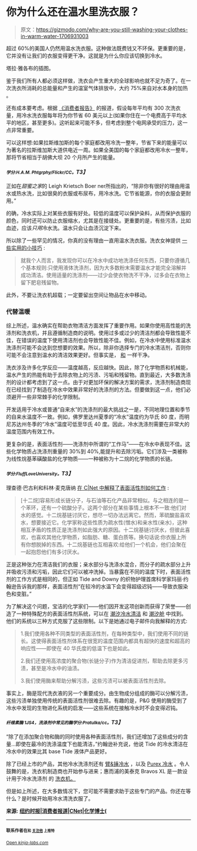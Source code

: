 # 你为什么还在温水里洗衣服？

> 原文：<https://gizmodo.com/why-are-you-still-washing-your-clothes-in-warm-water-1706931003>

超过 60%的美国人仍然用温水洗衣服。这种做法既费钱又不环保。更重要的是，它并没有让我们的衣服变得更干净。这就是为什么你应该切换到冷水。



塔拉·雅各布的插图。

鉴于我们所有人都必须这样做，洗衣会产生重大的全球影响也就不足为奇了。在一次洗衣所消耗的总能量和产生的温室气体排放中，大约 75%来自对水本身的加热 。

还有成本要考虑。根据 [《消费者报告》](http://www.consumerreports.org/cro/news/2014/10/doing-laundry-in-cold-water-will-save-you-loads/index.htm) 的报道，假设每年平均有 300 次洗衣量，用冷水洗衣服每年将为你节省 60 美元以上(如果你住在一个电费高于平均水平的地区，甚至更多)。这听起来可能不多，但考虑到整个电网承受的压力，这一点非常重要。

可以这样想:如果拉斯维加斯的每个家庭都改用冷洗一整年，节省下来的能量可以为著名的拉斯维加斯大道供电近一周。如果全美国的每个家庭都改用冷水一整年，那将节省相当于胡佛大坝 20 个月所产生的能量。

#### *<small>学分:H.A.M. Phtgrphy/Flickr/CC。</small>T3】*

正如在*甜蜜之家*的 Leigh Krietsch Boer ner所指出的，“除非你有很好的理由用温水或热水洗，比如很臭的衣服或布尿布，用冷水洗。它节省能源，你的衣服会更耐用。”

的确，冷水实际上对某些衣服有好处。较低的温度可以保护染料，从而保护衣服的颜色，同时还可以防止衣服缩水，尤其是在接缝处。更重要的是，有些污渍，比如血迹，应该*只用*冷水洗。温水只会让血渍沉淀下来。

所以除了一些罕见的情况，你真的没有理由一直用温水洗衣服。洗衣女神提供 [一些实用的小技巧](http://www.laundrygoddess.com/basic-laundry-tips/cold-water-detergent-vs-regular-detergent/) :

> 就我个人而言，我发现你可以在冷水中成功地洗涤任何东西，只要你遵循几个基本规则:只使用液体洗涤剂，因为大多数粉末需要温水才能完全溶解并成功清洁。使用适量的洗涤剂——过少会使衣物洗不干净，过多会在衣物上留下肥皂残留物。

此外，不要让洗衣机超载；一定要留出空间让物品在水中移动。

### 代替温暖

综上所述，温水确实在帮助衣物清洁方面发挥了重要作用。如果你使用高性能的洗涤剂和洗衣机，并且遵循制造商的说明。使用过多或过少的清洁剂都会导致性能不佳，在错误的温度下使用清洁剂也会导致性能不佳。例如，在冷水中使用标准温水洗涤剂可能不会达到您想要的效果。所以，除非你选择专门的冷水清洁剂，否则你可能不会注意到温水的清洁效果更好。但事实是， [和](http://abcnews.go.com/Business/consumer-reports-best-worst-laundry-detergents/story?id=19448761) 一样干净。

洗衣涉及许多化学反应——温度越高，反应越快。因此，除了化学物质和机械能，温水产生的热能有助于去除衣物上的污渍、污垢和残留物。直到最近，大多数洗涤剂的设计都考虑到了这一点。由于对更加环保的解决方案的需求，洗涤剂制造商现在已经找到了制造在冷水中效果非常好的洗涤剂的方法。但要做到这一点，他们必须避开一些非常棘手的化学限制。

开发适用于冷水或普通“自来水”的洗涤剂的最大挑战之一是，不同地理位置和季节的自来水温度不一致。例如，佛罗里达州夏季的“冷水”温度约为华氏 80 度，而明尼苏达州冬季的“冷水”温度可低至华氏 40 度。因此，冷水洗涤剂需要在非常大的温度范围内有效工作。

更复杂的是，表面活性剂——洗涤剂中所谓的“工作马”——在冷水中表现不佳。这些化学物质占洗涤剂重量的 30%到 40%,能提升和去除污垢。它们涉及一类被称为线性烷基苯磺酸盐的化学物质——一种被称为十二烷的化学物质的长链。

#### *<small>学分:FluffLoveUniversity。</small>T3】*

理查德·巴古利和科林·麦克唐纳 [在 C|Net 中解释了表面活性剂如何工作](http://www.cnet.com/news/appliance-science-the-clean-chemistry-of-laundry-detergents/) :

> [十二烷]容易形成长链分子，与石油等石化产品非常相似。与之相连的是一个苯环，还有一个硫酸分子。这两个部分在某些事情上根本不一致:他们对水的感觉。十二烷基链讨厌它，想尽一切办法远离它。然而，苯硫酸盐喜欢水，想要接近它。化学家称这些性质为疏水性(憎水)和亲水性(亲水)，这种相互矛盾的性质正是洗涤剂如此强大的原因。十二烷基链讨厌水，但彼此喜欢，也喜欢其他化学物质，如脂肪、糖、蛋白质等。换句话说:你衣服上所有你想脱掉的东西。十二烷基链也互相喜欢:给他们一个机会，他们会聚在一起抱怨他们有多讨厌水。

正是这种张力在清洁我们的衣服；亲水部分与洗涤水混合，而分子的疏水部分上升并吸收污渍和污垢，因此它们可以被冲洗掉。当暴露在不同的温度下时，表面活性剂的工作方式是相同的，但正如 Tide and Downy 的织物护理首席科学家玛丽·约翰逊告诉我的那样，表面活性剂“在较冷的水温下会变得超级迟钝——导致衣服染色和变脏。”

为了解决这个问题，宝洁的化学家们——他们因开发这项创新而获得了荣誉——创造了一种特殊配方的表面活性剂系统，可以在 [潮汐冷水清洁](http://www.tide.com/en-CA/product/tide-coldwater-clean.jspx) 和 [潮汐舱](http://www.tide.com/en-CA/product/tide-laundry-detergent-pacs.jspx) 中找到。他们的系统以三种方式克服了这些限制。以下是她通过电子邮件向我解释的方式:

> 1.我们使用各种不同类型的表面活性剂，在每种类型中，我们使用不同的链长。这使得表面活性剂体系在很宽的温度范围内都具有超快的速度和超高的响应性——即使在 40 华氏度的低温下也是如此。
> 
> 2.我们还使用高浓度的聚合物(长链分子)作为清洁促进剂，帮助去除更多污渍，甚至是冷水中的油渍。
> 
> 3.我们使用酶来帮助分解污渍，这些污渍可以被表面活性剂去除。

事实上，酶是现代洗衣液的另一个重要成分。由生物成分组成的酶可以分解污渍，这些污渍单独使用传统的表面活性剂很难去除。有趣的是，P&G 使用的酶受到了冷水中发现的生物进化系统的启发——这些系统在接触冷水时不会变得迟钝。

#### *<small>纤维素酶 1JS4，洗涤剂中常见的酶学分:Pratulka/cc。</small>T3】*

“除了在添加聚合物和酶的同时使用各种表面活性剂，我们还增加了这些成分的含量...即使在最冷的洗涤温度下也能清洁，”约翰逊补充说，他说 Tide 的冷水清洁在冷水中的效果比其 base Tide 液体产品更好。

除了已经上市的产品，其他冷水洗涤剂还有 [臂&锤冷水](http://armandhammerlaundry.ca/products/cold-water-liquid-laundry-detergent-clean-fresh/?247SEM) ，以及 [Purex 冷水](http://purexlaundry.ca/products/detergents/coldwater) 。令人鼓舞的是，洗衣机制造商也开始参与进来；惠而浦的美泰克 Bravos XL 是一款设计用于冷水洗涤剂 的 [洗衣机。](http://www.prnewswire.com/news-releases/maytag--brand-introduces-top-load-bravos-xl-washer-and-dryer-and-a-powerful-cold-wash-cycle-130622398.html)

但是如上所述，在大多数情况下，您可能不需要求助于这些专门的产品。你还在等什么？是时候开始用冷水清洗衣服了。

**来源:** [**纽约时报**](http://www.nytimes.com/2011/09/17/business/cold-water-detergents-get-a-chilly-reception.html?pagewanted=1&nl=todaysheadlines&emc=tha25&_r=0)**|**[**消费者报道**](http://www.consumerreports.org/cro/news/2014/10/doing-laundry-in-cold-water-will-save-you-loads/index.htm)**|**[**CNet**](http://www.cnet.com/news/appliance-science-the-clean-chemistry-of-laundry-detergents/)**|**[**化学博士**](http://drchemical.com.au/the-chemistry-of-clothes-washing-8-hot-or-cold)**(**

* * *

#### <small>联系作者在</small>[<small></small>](mailto:george@io9.com)<small><small>和</small> [<small>关注他</small>](https://twitter.com/dvorsky) <small>上推特</small></small>

<small>[Open *kinja-labs.com*](http://kinja-labs.com/related-widget/?posts=1627420739,1465309529,1678020434&title=You%20may%20also%20enjoy%3A)</small><small></small>